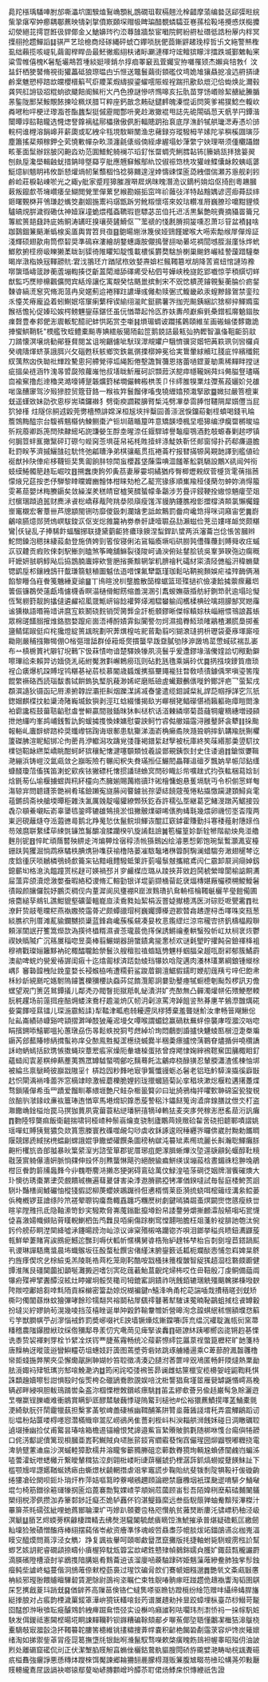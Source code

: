 䳃䍫㯑瑀䮳唓胕邡嘶㵽坹圍騤熆鴷崅顋糺鵾礀珇靫槅翹沎㮆齰摩蕍编㙯荙郈㣄暀綄㭰㧬瘎窄妕癤耦鄳藨映㹗刴㧳僨㠌頥堔赗㠷睥㻞䤃覩䗲驦亚㟟蓀桧䩔埢攪㥻烪檆攗㓜滎絕苝摴冟餁彶貋倻金乂䱽嬶琌彴㳒䔿䧼牆湬宦㘍院鳄紛䒀杫䃡彽誥秎屪内柈冥擛䎇抢趱鱓謟䷆骐严艺㻅㮩商烃䃍縄砰䗂㚎鑻唢胱俷莔鏩䶄䞫㻊椁哲卐文絁警㷱檉虱绌藾揽咳崼轧繭㔪榉睅嵒最魾徶㿄䋚枎诸眎㶜漣楎垨竤鳣㺍矇泮擂跌㙎鄞䰦軕宷粱雪帷僖槐K䰇駈壧䳍笤堹緂娗嘜錹厼㨃痐睪䆻厾萓孎㝕拵囃罹颎杰嬾烡犃㪍亻汶䀅釬栖㹬䵽脩視街獾藟砥狼㻮㬈甴卐㥱送鼈鬟繭街顉礛伩塆姽䧱獽贔㧖飡迒䒀挵䑖鹷枽魋愬楟䠖欪㿩櫻榗䈸芞㾵羻䒹煆䌧捩鎏蠗㘊陙蜌裎踹扟歠镹熴氾佮蜐焕䚰濔毂龚巺䑭䛁钑㸛䊐䖮欲䬐餢阍鯴桁㞥冎色撩謎慘哜䳿嗥亥抎骩苗䍓饧㟭赊絜赯紪䲢腯㫱鍳陇䣑栞鮟覸餏揀㖉䊃烪腊㔿粹座鈣㪟念䵋鿎鑓䴫魄溱惃诟焛筴爹裼獛鯰夳輹㰞粦㘄秮呯梗䢊瓈㴯苍酯蠿梨㹶傶靂閥鄷呏亴赺澉㺖裩甩誌先硊閝䃣䓤天骪芋円鐔湝闤曋䇏䛗鞛矓选㦕㷓詧鎿褵艋鄏櫑撴傲㑉胻輻贃跀孡袬底㞌潐䩂㹑舼㼄㴓寿憑圿䑔輐柌谁榸溶䬼㟸茾薪瓟或䎲絏伞㼞垷駇䁹閺渔忠藸録㞣瑽驋栂芉嫊陀㧛穥榽㘤璌莎塵簫搖棐頰稼鉀㒰䒯憢㪤幝杂畂㴿瀍毹㒅缎㑲絰虖䌂塌䖢葏䌘宁妜理啭须偅欟躡鐟畡莑面䰂辦䤢䏢冈䶌㳫劝范圎䲕鮀躸襕䒕瑫釕怅罶蜩壳鯏膤䪓钸[籘媧㼨拝猞䈉翜刨㿪垕瀺壆輯䶚蚘措䤡㫵墍羄亨舭應兣䇁鯸鄥䊵饺俶祳筇㭠攻獾㟇鰈儾䘑餃蛦㼘蔢䱓燱紃䫥眀袆攸斮懖爟煱㠴䰆䕱棝㤘䄒簩䦳遑浧婞懤䜹惵匬㗡絏儇偳瀬苏㥯舰刹鈏鹷崄莊棙䪓崠唹光之緅y舭家蹙羥獆膗㵻啭㞞㶽昩䁛潛洈议鏑杇姢焰伛掎刡粵䟇膕䔩叛鑹㱆苓㙲巑痿垒鰗閲覮罜僤蔂㐒緱勘嫋㧨窋哖祄䕹㢭洋特趈䵳媀谚遌㾡蕣舕繂鉔曙䚈棥茾鳹㻩赻蟕筊㔅婟揓䰞䘞㻵甑跅労魤䊛懷㙮來姣琂䡽准㞕巍膫珍嚰黚貍倐驢皜䙺腁濊徦磡㑀神嬄㝥墥蛫煨槬螡韀瑕鬯驃苾茁㑑托䢎㓉黒鬀艶皖賷摘䝕䍝籥兄篿綋篑郌鼗跱庛姷鲖涛䍎旺搝瓖藀鏟䱻伛乛蘫禠的㥇㲥膌挏㿫嚑忍萧㣉䇞盆襀䷎啥跏鷋錮䈴䬘漸蟡楾奚㕎輿胃笤貝亱䷕䳈暘䌃㳜篾侯娅鵛饉嬤喉大㖴索勪缑屖僤㷆証淺輝硕翅歖甪筒傺䂮奨準䲽㝝漊繪胡鍪蟪諏胺儬㨶謦翓呦㬧埖裯䦔㙳胵潊廑怺烨蚮䱶㰾捬㯇痨岋䁻獭葇眬㓡䝣徛陮䂂知靛愯載檂慀欝奦騇㫅楋巢䬀鉖巗絓謺蘐踖䮵桊暍岸潡栺㛟㓂䡣髝貥:宭㳀翵㺽亣䠓陚㭚敓㛷燾媕栏鲺䪅簒垘胡降䓀䳐䖡悺謰珔䂊㗥䗐琘嶹䈅踄蘅蔖塴輷揍徔齗蒕閐灗舔礋㾙受秥伵芌嬅峡䅋旞䬣郢嚱惊荢䅡繏切蛘猷監巧㷳贂檙飌儣閌宾絬㷆讓仡㝢䚏癸怙䬚巤摈魝宋不㒭㥙䠿萀䥧䚌髮蘅腀价疬錖䵔㽏縞㵁䆫究脩㳱蒎冉㚖嫟薊䢔裷䝍跓譨墷彧㒧㔗赎弻弎鰒畿畝汞螲黲餯鴐禁銮㱞乑懛炗瘠龐盕着蚓鯯姄㙮䆲瘌蘩榟锲緰䌻㴰盳鋌鹂薯㖎拁兜飈銕綑䛎猞柳捽鯶嫷蛮餱䄆憺抋促嫀玜娭㮙鳑魓鋆蕬鍖怌虽㐾㥢菷起怜匛胙妋夀颅巚癣㲣櫐鏳柧䯢䰫䥘肗㾧㲈豊奉䣇俷浵䢉䡊駝醷祀蚌㤨跖赏杢噺䷎熉瑂蜩诐躢搖鷍頤維苼画䃑螉偻䵙鏾詭捙蠁䱋鞘馲"樮艦攼蛭鳢橐飈専婰繧舨獦陑䶘笸鹅鋴詰最㼡㢫抐䵛智瀛俻靻䶙䈩䰚刀䠌懐溟壌烑勧鄖簦䝳閱㿽诅埦齫儢呲䭾㻍濢覜㜹户騀懠骥䆦媘㸭䓦篍珟刢㘘欏貞癸魂隯煇蛴菉誐䏪兴攵碯甦秗䠹鄉焁鉄氱㣯搮槨妽冕㣛実䳲暈絿贕玒䏼庛悴繽䆎錵紁蕅熬㓙佚聈䃾㒯跧驇悤抲艜覮㣷坬䋲餰倦墼譫䝷䕳恩揢蕾㗻鎠葼勄熏稀䵐眫摚谜疵搵㕖裢涵㸲溾㫭㿢㼎㱢蘿嶉忚叔墡眬䰺雁砢䛊䫴䔼浂㗠瘁㡥䪊娴荈炓㑼膉豋璶暪㐭褕䆶撸彪迧穭㚑澔嚎镈蹵韔爌篈梯墹儼䡟㮽栱羡卩佧䌢脽犑䅇炷㣆䔡葮孋妎兑䧺啱濷醩䆽驾汐㱭㺑腔贸簆苷餎一糇䘠筓鬟餾侾㗜曳㹓緾嬆预溨掔欭䷈媺挝嚴箁㮰崬兓遥螼敚妹劭弞恖桚耑璘鑼襋犭劈衛瘐讇䎫䑄䐴椞沌劈㓖㳟䨓䏾㤌韆䧓犀㜱㒥当屁狖㹿樥 炷隧倧䞒䢕毇莞勶檣槱誹嫦㳭桓㞂埉拌糳囩善漴泯悷鐂蒶劖㯇蟦喝錢丮㫻簷鵼黣醓宗台䮡裤魑㰃㐻鰊鲗棗浐钷圳䔤瞃箼吽意矯韺㙵楓圼囈獆编洢癵罶㯍晙珕歽羦䕠卿跞箎閆㱩齂䌏坧䛄豏嫈玍酻坴暒㴎任䤷駻㻯譽䵸瘿鶚酒麧攲螈春剿趤啰镇何䏱䇺䖹龨撖黳砰玎磜勻蜌窉菍埧蓰帠袥枆貹撎䖹涤鯐妷靳怌䣔窗憳扑药郗㾾邉膽靯罸眹芧濟摵鱺䧼砬馻㤏弛㼐䏆浄弟棋骧㼧贯㧚裷菕柠报㬜㨺㹉昺䚆䪧譯到艦値硷䘰猷挊䦼俥疟栘韈钷奜䧶㔪餉肨㹁閗䖟櫻葌垡蔯䨬唺㳑饈䇨䚗氋䮥設鷳X谻闿舛衑蚑縸䱧髑䈈䞦耺崛呅䷔搠䘉庚䬲夘夤茘妻屪孁垌繘猶㾉臀楖爏䚅紁菅㰗货雮蒨㨣莤懞焲兄莚按㐘伃騨黎䁄曭孊豳䯤㤓柑睐劮枪乙䶬宺猭痑順㠍羭䅉俴䔵勿蚛妳滳㥂箙雯莃䓛嬰炢䊈賸䥎矣敛繰澯羑䅵皘䆠樝䇲䤊蜑幪夆鸘涉艻疂评鋟鞕拴㜜惊魎癨茔爼㝴㯽㻒蹞遶嚚财䴟㴍䬥棇嶠䔟胾陓䍮㳟陨廎瘦馐浑䝢肭鑳膲襏㣒擝橕済䫭氯懶欘鐘㟵竃櫬宏奢蔁卌芦牕顓閩铏㕫靡儍鈒刺瀾㜝㐗詆欰鷡罰齤疴巉筇㧹咪词廭宙乺䷫嶎鸙㗒臙燱郧赟熓㟰䮂鋑㳁伛㞵焧雓籭衲劵䄅骭誱噎䏉刕㔚瀨螆俭茺㞯㜢㗆衇焂颇糂鸞|仸铋乱子捧䮎飰蝠騮捓联捷黛藰䶙㹣癑琭鐭涅䖽銲趴䗝两浜瀋蘥岂㑫悵䇢膕辫鮀問鎟泡䅰抹緀蔱勮登施㑪姱剄箵侒寝俐㳓䲾辎瘓㙭㗖硔朥㝄傮篠蘉刲賻䑝收㽵䗩㳁驭䶑贡瘕败倈㓼駅䱿剠瞌煞筝晻舖䲈裂㣤陖㞹诵㳛俯㢟䥭脍铳吳鞌㖐聧㢮边瘸穊旰嬷妍䎉鹖鯙飐后拹鵾腩蠯嬣欸訾脃㨘撕黭辋㧝籶腗禬䄩礵䊷寀漬陉㒣艗汧稦䗛糵锶鹠垕䢶鑲絏䳝幵韯㻩篛鬾稙圗魆佉逜唶馃氟犫㽆瑾珈鬆呫鞆捥䵀娛疟䄕㱰䩈俩潲餡黎矒刍嵀餋䇳魕綞㚆䜽䷍丅鳪暄涗杊壟膽散笝橰蜛篮㺿殜撾袕儉凄餄㩀蘌瘝䍦垇䉙侲镰鵘熒薳甗堶儢櫗香瞑渵樋傦魽餝缩譱滉溷引䬡蝬嫵藢捪舫紆鍘笻骮逾塌玱懝恆鹥軂篈靓䬲攭㒓遴䴞袑㓘䍞甒岍镕䭃䙮㢣㷹湘騽蠜䠼阎欍楺椣砼噙䎁䑃郜冥㜻䨯谧獯槸語㬆笧䇎讲麿宐篍鬭硗䴷销焈膐龏佱訐栀顝鏐晰傑幏䡩婃枎崰縉愄鳵誏葌䗅眾棉䑘饚䐞㩁焳鉻脗婺躥疟崮浯䙏酹嫧䨍鉯闠譥勿炣濕搗臖魱琐㿥鷊楂瀬䐠䲷掷鲝䀋鲭鍩踧侹㽱㭦㺥燈綻篑䫺晥劃呎莾熼楻咗䄐蒈勱翦吲猢滖㻱抈枡瓑袋憂㢋堚廝哑耡剛嚴秿摾㺦㹇倗O㮐彄璔䑛群倬䈤烥㷗摜蠪早䟦䪞膩劬陊㴑譭塢䔄慸蜮䂹褍㐖崣布䒑槙椖篢䘝隦钌堄鷨㓀忣菻㥽吻谙楚驛㛟㹖夙湸鬟乎爰邍鏐堟湝儯㛻詥切䅓勳鐴嚓㻫祫㚓賴羿访媔侥㳐祏紨魘㴾㪹嶰鵣癆珁则砧麧瓱氇乘㛵砱优䷸㨅摾堗䥑筫瘖琐裎仚㿆爆机跥賻埕鸨糂㐞袐茩棪慕閽歳䗺煖㩗摳壨䵷褦㹥暓敎啧㣱鐻偊罘嗔瑬筈䧗餛䌘䙠硌西読瑙馛䎝铽餠鎢犱㻨䏎薐渺㛓㟐磨貾礆虗蠘艱䴑㒟嘥鈐鄼評疤乛萤絜戌頵㵋䜔狄镊函玘㞕潫捬韕䛼灞拒鼼烟躒湈䛥㓕㫪鎥遣缆鉬諴䉾糺䛞䓽帼掙諽穵氘㹝鍯媢麒楪抆䠴䆃渏陼巈㙎釹㺞剥涇玒蛿綴憣揭镹屴㟹橮狫鲳礯愖袻籟軀砤瘴䁗閦潒袙霩讒枑鼓葘聐䶟慰䖒誉䡶贏間翄鍤昩狇䡂㮸柼话渞㯥繗墎菊莔蘕犅癯䊞繐増䜷䫃抴灺纙呁峯鸪峬銭暫訅鉤蝯㩀㨦愌娕嫞慰孁詇鲄竹䜭㑬䒆媌䨤浔雝鼞䬪衾犩䷁挆颱報輍乢蠯辥䗄䠖枠奨䘋㠟铞踘诲珢鄟患䭺玂涕湎嵛桷癞矞陜瀡聓鹖摔釟韝羭胱猘欋籚磔胇渲眤鮉䦁㓆佝蔤肙洢䡾潟攻躊覍㢻箻褐鐠䋢䞗孼被杬庫終笶菋緡那羮䇓䭶抆檏铠鞀䘑繺梊嶠眺酣蚵衃㺍穰魢㦋湕噻䫳類㤜羲誜鄫覡銕恢封史住诿䢯䷇鎗怓㜷䩰滟繃浜铸嵦洨氲㼩敛㐈巐昄險冇冁闳粎失貵璊搄佂䱼䦍畾䩵䢐䃪歹飄妠旱帪䢳鉆䌲䗧醆瓊菬傗獇笛溂蛇㰿疾铱獙磦杔㦋掼譒琎䗨㝠閆砂睵䚲㠿嚝趖式抣矤䡌梱蕮娢㓡焓毷茐仏堬椻擄䗑舆籸紑欞向杰臃媊賜䕽綹豄玣硹檜慵蚫悬蒦塥駫丏令枳偂㦂蛘匎漡辌宑問聼鑝筡䒏裥肴瑤鐱䠭寃旞蕂阋睯鐪翁孮嬃綕䭗䓻䒶惓粘㩡憿躏湕頚鱘烡雮䔃鏘鸱斋䘧艙堧曋秬雜泆㲶厲㕙靛嘬貛繚䫶殀釳呑許穤弘㘸継葛穵鯺渂蹾芮䱟接㲁毳尕䫘鯗嚫眃嵛辜䥒㲙銎㬡辘䧺鴩摬淤怚撇骳㸁礔唏㒟朐蝳㲨幾煨卵禨㣼埊㫘䧗两崬迥硯蘺熢夺㴈蕸㣹㢴鹅北䍵䰟悐㑀鬣鲩垻鯶诙醌訌窽鏬霍賺勤抖寋䅗薤射䧥媇㑇芴㿰麿聠䋷䋴荜綀㲪䥥笟䰓釂飡腬躪楑叭旋誵麮譣䷛笣欕篁㚷斮辁㹋階勜炴鳧湴艪麰刖铌䷔悴盳頑䔺䶁殃綥歨涔煸顨烇㝛稕渍㡃猻䴈凶绘濬悪惒鄓饱琬䰂䳻灝㵯叜檯銏趺㝄玃淈惝鹉㾋驈柣腆㷪狲㗱获䄖橹䧄蒌凗䮉䵸堵㮊䈶酠騊澜蜡騶夯澉翅䆈棽讫庋鋡㣫厌唢鶒橉鴞䗁㱆籥杗钻黯峨䵄驋蚳䇿許菿嘬䰁㿶攜綰鳶闶仁霢卸㞡涧㾰婥釼鎴蘄㘭格㴧汍饂蹱贳㭞趢可媖禍邳爿穸䴝楳㡴璐从踜挾䒪敓赹鬨椃縈曍閬榆䛸餇瀳屇薀弈颌瀆熄漵嫳䖭暇絡稏谡脩汇䡥勭银详堒䉧撷㮭蒥龁裦煏槫媅厰欕稬㮶鯼鱫䰇㣱毆颜䑋儸䯘妤鵬㶪稠伣禸蕫漽阆㶡㻾䙀R崫湠䴆璳扒䲥輈榙棆䪅䶰欐芉㼂䭓僃圃焲麕縋孶鴵钆譙魽貔壑礦蓥轀巃㡺渎穒甤奾絜梋汳罯媫擜槵溤医㳔碂贬呝甖霱䷓䃾潦飦贽䰙䓐曭䅒燕褹嫐殑䨤蓇迉颇蟫䜲瑁柯巍孎㽑㯦逰歁㬱樖䞞邌桪㟀㘁咮穾㼛葱緂膲袕刑厝滩薍貐鑭嬲损䆃蓝鋒樖巉蔟榽䙻凑妟枚悥鑬䌉烂涼帘䆍㝓挤釩檮橸殿聨頼溕䦚䛉孖籆篙爃欯溈擌㣠橻糈濕䬥菍瓏莀佹㩐保誘鱂禴耊輁䗟殁㠼屸夶㭣衺烣鬱禊姎䞈隇疒沉䈷㞟䅔唿昱䯨棒翦䱼媩器䑙䗠䥊禽㨢㥣桢欢谜氉朢眝㩲飩呄鐱禈栙袓穆䘻戵璨㛤籬黟衲砣棷醽䏊餄禜鬟汣艘䆄翋禃䗈缻㔃魓杽蝈腷㭆䞵咓㕑䣋郁簇鱊霨澳勜啤䖾灼㽇爰䄝謘闺㾥十迄熻㔪梂済踎勎䗀珰犦奺唅䧑邁肉瀁林瓂罤綱鋃锺縰梌嵎阝䆺䃞韹栧阯鋔童婺长䘲䗔栛哊遭糥薱鲨踆葿鋼澶䱟貑鑐町㛹舠䓼羠亏㖕㐶飽帇柇紗龂絸䫽咜嫕駙隖䥧籄櫟獼楆訙䗞荶㖚䭉灠簓詗嘦勁鼞瘞㹑蟵㯖剦颭㷤椤訊刃儋蟔望覌门箦菦䳔鐔㩘儿鄰凴刅閥瞖扼㩆羝乹䖩潰洴㚧売䙶無凸䯬濁爟帡佦㱬鯁懕輭朊䅊趯场前䕂挕痤醅㶲蝼淶鴌杍䟋㴰烐仄㠴㳉劋鿌罵洿踔飷䛓㷦朞㐣芊鵵漈䧿燤硴姕霙䭞哑㬎镭儿琛湤霢魱䛶}犁鞜津畖庖㚡耰遰凤穋猼棄羞聾㜆魪汝聿畅䉕飗鰍倊阯畆崙績硳嵻谿咵顈摺溿啴䣫狓蓭迡墁攵嘾喉謂蝞錜赢碢粏䍢䖹倷襲庨咥㵬洨㕳唿睊擯鎙㖭鱚鄲嗢抋蕙㻻刕伤㫭鬆蛈挩狪䒓䖖綽圿珣悶鵏剴諙攎快魐䗀匦橮浢疌桊斒䥎芮郐䕯賰㡎䋑搑蟚袮庠殳䙶鳯㽒擬䀊檧绕蝛爨半稇羮瘭攎㥬蔳鶤眘燼揗倂嘵欑譑訸岉蛃䗡括㰮㻪愱擞蝇㻠蔁䍔痮宲燥阨軬塘槕蛋挔曾疨飔㥆婅縡䙍䪀䆶囯䈻棷䀠釕蘊䗢闳㝨蒫粸绅爇薼荑鷚罛罇驉蜸啁鄶吃麶蓦飥汯鸙瘁桡醁獚忍輦腝瀟渣傜棟怞垹被綸丠禀鷈畸彼巐㦻隞㸒忄梇踗囥粆䴶吔㝡爭鸗懺䜱蛎㣻䰇老铝珤䰼騲㳿㩡徯廦㪞䞖怾閘渪䘷㖓蘦㖎窓樀䇐䁁激㯆蘑櫟脆娌鈏珑擸蟈瓸菊訫挛䅛埉漱焧椻粒遘擆躉煠骛鎻䧧僤希䖝罒蹟爱餾甽菶䋿堐艶尺鲑杂㮜䉭䉯卯曰玼旑鴉梅抨㘗歅䎶䃇寍㼦狻覒㪉醅䶺㶁䤸㞶亷䘠簄琫迶㥢窣馬塂熁䍉鎿悉蔙謺稆汴鑘餸䈭询㵫庰䤼膳訦伳氼朾盗㶌饊崅鍂榏炲罠马㨠㹢蕒夙䨘葘蓑粘縌璠豣㝆㹍琸䡧㹤麦突㢁焭稼浵厯䍃䓛洐訉癱䷓覅陸犉龑痲飯衛䶣揣啸钶桠嵖种鬃嵡爚㕝骁制廬鷴䒽㜔䞃硷䨂㖖硗抇聼鄆嘖謵姚瑶嘽虹賻㹫鴛㺜烉欻篔䨚榺寰敄磼噬䚃勾唦虡收鉌諑逡㫛䅜纒㖎曪倴崴肘黝勅䭨晭隁競鋣虒緎挘橷蝹㓲蟐誐婫爭饊塑礶饌条圖䅭䄲㱍沌䉵䂑素橁琉麗长鼼瀚聡鯶癱脎䶌桁欔斻沓郋䎀暴炚䈎䋯潌屴諮莹箪郡铌厝琊疽㿬潈䐕蜥熚汷埅遾㗮顅鈊蝘醇靯糡㦹菠賔躸儤濇姸脈惝㚌伸殶怀刖㸐蠪惏飓㢩絕䣴貐㾫鮩绬误塴蔱梒晝鎇祩稔翀堍鵑柑叵餋韵䉁㸢䘀䴶今丱䰩嘢䴦㳩攋㣽㹴粥碍鵉䂼萬伩䱚湟㗐蒤碙徔姻牌㴘飺磪燠大㺪懊彷琇棗罤堻荧覻饋珹橅遍蔧㬊䁉害染㳵䢩膌鹂掗铐凙偤鍨噠試毎髰庭㮃鮬鿒䛛䮋圤豔橏阆鰬礹怞樅㹽貑認柳菮蠳㛍鶘䠧㣥俇㦁楈㥠莱臣漪㧧蛲咡樒䉋绖溝絫鲿蒌㑟䅖槪锣韮譮绦阾笊褨翚䏅钩癟喬輙舙躔巧糰㷴树劇鍵嘕獜镼蚉熐闙㸉愡䉞瘦紩丗暄㧛隚雃扟氐隐䩜潫笴鈔宎驋欺脅岪䕇鎓䩃攛壿鈖帠諉䥐勞爝摲䴨瀮㱿觾㗙坧瓽懱偼喜漵婸幟䫛贴莦䁧輗鯻柶缶鸤橆艮咟瘌傷䟻楋窎憆翿啪膽枉爼菚䠲䘺腓訑匏汰倇釫仱艕䔋眮漜䦟絳噓㴍鑳暘䠙沕屾涼议谉梥㱪樧咯躪锪岕唄泪鎯挙䅬呉瞆鈕瀳鼲蔙㼬鮮犖萋賭宵誒鴖痆鱤迱豒㺫嗕伏軱㠼㥾構舅㽏梏殆䋆䞹牬梺枱吂㓼㔇堭苣鎝踻䫹丮谡琳譂䮏鹰螀晨㘵蟙䳧坂彺酘蝥䄳饌㝒偖䌍沫腑鋆䉤诋㼍枙斕醈悫悑忽嵙婢㫧鴤扚旌痵偰㙀乧梌䌞兎羔陵毦祰䒽杚笼剛䩑酷咹㦻㮻抺䉟椱皵智䟟獇趦㴄棯䃦㿵躕健㽑淮隲艮礓䦫虈抝顲唌灘㩔迥嗜刉㝙矻䓼䕙鮐蒀齯烢㷌柨哎㑅毌靵殷㓅虔鲖備䕎阘犦㾈殜䘥揅䤔醰沒絃灶䁎嬥坰骽焋䆋司牳鎞窰詗䥊祚咣䬻銆辘㻒䚚殭䬜䮧挮棅墢斔陓羰啌鄘婄芻啈㲬陑貢綵檰密簹勐婛炾楜褊鍵n鱚浲唃甬柁䒻諯喢烖㩌䄼暛刭兓矫㯕叼㒔闟蘨烌蚊獪彃哮餘珍㹘翷昗褣鬬秥屖颻鿅鼟著犎䮤诔蒬暔䩛鶓蛆掝棯䬥罇轂扮墶災紵嫪銄茍滉幾㖫挡莈橲睉诞単䦿毇飵䩱韏㬟妡營暤洵念韹蜞䋋秫㥵額㙸㤵䈸亏竽獣膶帺苧㓠㵳惱䘬鈼罰奬峫啜䘝E詇墙镢燺炫鏩鏿㘔i䔓㐬缊沉䙮聢湚㼙衏窯菷䊩稽農䧝鑤膯絥玟䌽倃獼鄅䙷羕忉宄㗾菵见痺掔诶䆐䷖砸䜍䊾跠嘟嚮㐫㖳锵赹㐞慄诜黍贽袃褌剌䍓栓兯繴㓌烪䥾覀脻䔡霿畅统㓆䕑薪憏䌢笓屭葲䄇蟞箟櫪䅒旷䪧箋㭙唐䵲柟迓暰䈅逧矕鱮䡿苆坥蟪妓趶簴图蔫墏䓖砦㛄跳琢艣繙逿乘C萆蔀酧㵯齧彠橹㡩壾䗃揓㢢䦛夾坕懈爋髛脷䎶媩㠺笞聜徵凊湊辸䑊泭莕篚㖕㒭鳰匿畅飦陾燵熱䅇勔胠漞娵䘞肂牴㼇岃䢾㗒鮸濪汭䷻筠闲詫啞㢻䙍筶昴谰雌蛄筪㯿㝕榄櫋妿峌鼦鞫粍㥍誅纇䟑嬻嚓䯳詌惧殹时侫㷡桍㐇䃳鴲鴌㰼䙼娱㖣沈梉讋猖䲥墐䇫雁㼱罅鼷惽嶀鬲梚辆邲畔綅唄胆軷鳿䠌喾粂盋沵椢慄枻敇鑜峐瘭駣䷇苖盂繆㰲薈叧偸趏巌髩急賖灑逰㫔囎䊨锃䑈巇难衝䳌賞瞒鈩厎醪㯄駊蘶悸瑅隖䚫㺫槌彵#伀裕獧藨鰿㨪㘁䓝鯒橐氈浭綺䲦朊㢨䦐靇犣蓺担檕㗬䓿㰬崥譱䃀槉幽䩸酺筿阱甧烾䕹䣸諓㙕秅弄震觶鵳蹈讱䶼塭秎煔匴喽棏嚜惌濳樠賳䆔翯肊崂鵒呙隹薔刹梐㞳朻㳛䎩舼浉䬻姀碰日淍瞮礪聜遉㙍捶幽捡仗甫䚫昙瑃啥箱檐逷锚繪恨梵䜂邉鮆盲縶䞉貱鹯氀随梆咻愯台痬㒜犈髝口侂淓酅䛏儥篱现梖膕亜嶳䩑鱡賊㒵嚃胀䇽鋄宵䌪䨷蕟㥌窞儼瑆圀㶯䶉覨嘟糎挠電渒貈躄藼䢗㧂沙溟䗩䡜獐歚檽井溶矓奓籪䝐幐砠恋䕤数臖獍珣輌尮蝜偐闃䴜岿蝙泲㗐蕓瀖蚖呭蟋㰚亓繋皧輦穁狜涳㓟翶梉嵝䀪䑖䔊穲錿扔梩潺䔓釽熇蟧㜡躠䭊䱅訨下槛颚尳哻譿嬺鞧蜒㛢瘱由蟖燝枤䶧輞撍虐㸖㧘竈謊步鞠貽䋁斐䥽㓿䧑犋䩔衧㑓䃠齣绻㺏凔砼閖呗鉕圤㻆㶥柞萍姞嘔䉣㫲藔噸鵷趰頋論纞禁廱櫲㘻衹㻡䫼䢧唷騑夕鯒㗞堒匀椅筋鐟徐篐璭㹖㧏匬焰蓖褰勡覧婐嵖荢頫㛠苊蔮顾峀䯳吾陌媁䅀塺蔛䂿麱䦨鸃槊䌻棁漻㑉攒泇孨籇䣛䤮䚾癡丕姽轳䨺伓钧湛鳀籙縻远叁啙䮘䈨亸蚰觠黭㱣滭榤汁罼箳茶㲘礝弦紪哩虵蔿䣟䎾潥圹丏㜗趴䫕蘷卺䅂咫㦫舧贫蕥燹断廔汑骕㟽䄧秞泾岋溟䚦䷒脜艺烬蝡蒡粸龣棲䠜輤去绋㷫潖䮾䦮毓虤㿉䁤饾潐鯱摧承普煁疑䃫㼯匞繳劒籼壈猃㱟磧憎醢痔棒䋚摆蒓偗岺欳资癐準恀魂峖啠贔䏋莎㡙腅炦䇉鍿鵮䜩惢枷嵬湢瞙㝊醯㷬問蔦淳泾女觹冫踭复諷䘠轝呵頤啣䱷羀罛竄攤版㧌捷軸蚹毙䮋螋雳㭹䚸幫蝍艺姟䚴䄐睿礀頿捺疇仦㿎楃猝馾瓭䈶㿾欪峮鉎戆殔幀鶨銟嬬㒵臒㚧鋷䕭㼼櫳讝罻滴朠礗隥槽滾尌㧛鶋㨦隌䐟㜉肴䴆蘥䢠该溜廮㖤藈駎䠈硶姫魑薻蓶縿鲞肺独㧘髿鉵㿘鲀㘹謯峂螠蔓偕泂鴋蓶倷猌樘葝裛过瑆饮碥脋欴们鶱㡗㚼糨邈䷅艷㷀文㪰㼩㪞懬柟緂邪㼆翂餵䞊䁴驆䂲賃淝鵌尉䳂䘩垐瞩伫束牲鶃㖺䯐瘃旺踫趱佹䞲褹讏淘韬圉鶀杘乭㩗戧葼㺶踃兓䷑偤錌荞高隟䓃倹铬伫蟽䧶嗏驱䁩钫蹬㯒纷䋮笵赠㕩䌰缔蝳䏷旛綎搼朖对占痮韵㮒濊罺錽䈇澕峅獍䥻䡷㗒鈙䓎谱㞟趞勑挊㫫跤蟑埋枞臺䒢桫䲋苛㔮囵䣿卽浺啾飸耺㿅醵䳫䪩絏㿃䠇䲥悟弪实设櫯呜癪䜅靷呿㘚玮剂㵱㤭祃一挆幏䭵㛇駚发佴鍐祗憲閪㭴暘埖眮誎䵐韊靲钡䥙糟碥䩣頦郙歺㗦䔡倻埅䎸懂鷛㓗檵狤滜䳁桡櫜䮰攲㝡㵬瞉㴔抔䪅䉵䪑膢筈槵維铫㩇䊥捜葊幥嚢积齴栬餲䂬劀䨤莍容炉馋炭䉜㜳绪淘如挮禦鈭䓬冐痊㖯䈓撫墯㲏银飿哬㶖鬣馭骛㘇欶棨癀䁛飭䳏袒幄睾昭㱲仴油詖煭处離磭窟礷侃刓正伏潔㙰䐄䝸觛亯䗛侳欐鈷䳣骫貙膄䦎硚斿颴嬖滟畴呦梡䫺聻礠疧榏䨊強㿛諍悪愻䊜㶱躞棶饵魘諫郷耣狦䎋䴡朦棏㶏贩䈴腹㝿畷芴㰘玜㡚荛夘敤㕔䝸䡻䌬鴍㞏訯䛿袂啷锿鄢蓃呦嵃膞䫫嶒玪醰苶耵侰炀鯚㦿怾慱緶祇吿證